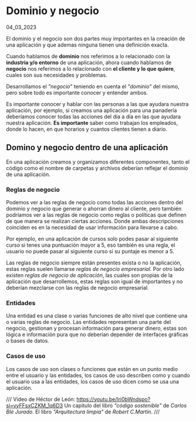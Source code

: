 # Dominio y negocio
04_03_2023

El dominio y el negocio son dos partes muy importantes en la creación de una aplicación y que ademas ninguna tienen una definición exacta. 

Cuando hablamos de **dominio** nos referimos a lo relacionado con la **industria y/o entorno** de una aplicación, ahora cuando hablamos de **negocio** nos referimos a lo relacionado con **el cliente y lo que quiere**, cuales son sus necesidades y problemas.

Desarrollamos el *"negocio"* teniendo en cuenta el *"dominio"* del mismo, pero sobre todo es importante conocer y entender ambos. 

Es importante conocer y hablar con las personas a las que ayudara nuestra aplicación, por ejemplo, si creamos una aplicación para una panadería deberíamos conocer todas las acciones del día a día en las que ayudara nuestra aplicación.  **Es importante** saber como trabajan los empleados, donde lo hacen, en que horarios y cuantos clientes tienen a diario. 

## Domino y negocio dentro de una aplicación

En una aplicación creamos y organizamos diferentes componentes, tanto el código como el nombre de carpetas y archivos deberían reflejar el dominio de una aplicación.

### Reglas de negocio

Podemos ver a las reglas de negocio como todas las acciones dentro del dominio y negocio que generar o ahorran dinero al cliente, pero también podríamos ver a las reglas de negocio como reglas o políticas que definen de que manera se realizan ciertas acciones. Donde ambas descripciones coinciden es en la necesidad de usar información para llevarse a cabo.

Por ejemplo, en una aplicación de cursos solo podes pasar al siguiente curso si tenes una puntuación mayor a 5, eso también es una regla, el usuario no puede pasar al siguiente curso si su puntaje es menor a 5. 

Las reglas de negocio siempre están presentes exista o no la aplicación, estas reglas suelen llamarse *reglas de negocio empresarial*. Por otro lado existen *reglas de negocio de aplicación*, las cuales son propias de la aplicación que desarrollemos, estas reglas son igual de importantes y no deberían mezclarse con las reglas de negocio empresarial.

### Entidades

Una entidad es una clase o varias funciones de alto nivel que contiene una o varias reglas de negocio. Las entidades representan una parte del negocio, gestionan y procesan información para generar dinero, estas son lógica e información pura que no deberían depender de interfaces gráficas o bases de datos.

### Casos de uso

Los casos de uso son clases o funciones que están en un punto medio entre el usuario y las entidades, los casos de uso describen como y cuando el usuario usa a las entidades, los casos de uso dicen como se usa una aplicación.

///
Video de Héctor de León: https://youtu.be/lri0bWndspo?si=vyFFsxCZKM_1q6D3
Un capitulo del libro *"código sostenible"* de *Carlos Blé Jurado*.
El libro *"Arquitectura limpia"* de *Robert C.Martin*.
///